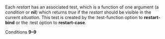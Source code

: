  

Each *restart* has an associated test, which is a function of one argument (a *condition* or **nil**) which returns *true* if the *restart* should be visible in the current *situation*. This test is created by the :test-function option to **restart-bind** or the :test option to **restart-case**. 

Conditions **9–9**

 

 

